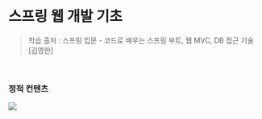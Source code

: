 # 스프링 웹 개발 기초

> 학습 출처 : 스프링 입문 - 코드로 배우는 스프링 부트, 웹 MVC, DB 접근 기술 [김영한]

<br>

### 정적 컨텐츠

<img src="https://velog.velcdn.com/images/gene028/post/33fb1460-1ad8-41ba-8e8e-b96e15816aee/image.png">

###

